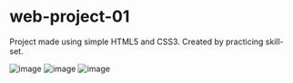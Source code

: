 # web-project-01
Project made using simple HTML5 and CSS3. Created by practicing skill-set. 

![image](https://github.com/user-attachments/assets/11ec7003-40a3-47bc-812a-a23841d1596a)
![image](https://github.com/user-attachments/assets/cc53f34c-8d2f-42d5-8cd4-7cc0ccc9a885)
![image](https://github.com/user-attachments/assets/eaf7a9a9-61bb-4ea1-9d10-da26ec803eaf)

